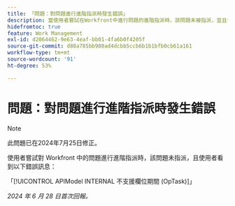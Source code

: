 ```yaml
---
title: 「問題：對問題進行進階指派時發生錯誤」
description: 當使用者嘗試在Workfront中進行問題的進階指派時，該問題未被指派，並且使用者會看到一則錯誤訊息。
hidefromtoc: true
feature: Work Management
exl-id: d2064462-9e63-4eaf-bb01-4fa6b0f4205f
source-git-commit: d88a785bb980ad4dcbb5ccb6b1b1bfb0cb61a161
workflow-type: tm+mt
source-wordcount: '91'
ht-degree: 53%

---
```


# 問題：對問題進行進階指派時發生錯誤

>[!NOTE]
>
>此問題已在2024年7月25日修正。

使用者嘗試對 Workfront 中的問題進行進階指派時，該問題未指派，且使用者看到以下錯誤訊息：

「[!UICONTROL APIModel INTERNAL 不支援欄位期間 (OpTask)]」

_2024 年 6 月 28 日首次回報。_
